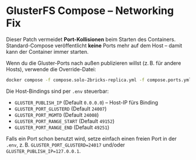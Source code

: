 # GlusterFS Compose – Networking Fix

Dieser Patch vermeidet **Port-Kollisionen** beim Starten des Containers.
Standard-Compose veröffentlicht **keine** Ports mehr auf dem Host – damit kann
der Container immer starten.

Wenn du die Gluster-Ports nach außen publizieren willst (z. B. für andere Hosts),
verwende die Override-Datei:

```bash
docker compose -f compose.solo-2bricks-replica.yml -f compose.ports.yml up -d --build
```

Die Host-Bindings sind per `.env` steuerbar:

- `GLUSTER_PUBLISH_IP` (Default `0.0.0.0`) – Host-IP fürs Binding
- `GLUSTER_PORT_GLUSTERD` (Default `24007`)
- `GLUSTER_PORT_MGMTD` (Default `24008`)
- `GLUSTER_PORT_RANGE_START` (Default `49152`)
- `GLUSTER_PORT_RANGE_END` (Default `49251`)

Falls ein Port schon benutzt wird, setze einfach einen freien Port in der `.env`,
z. B. `GLUSTER_PORT_GLUSTERD=24017` und/oder `GLUSTER_PUBLISH_IP=127.0.0.1`.
